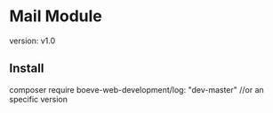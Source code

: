 Mail Module
===========

version: v1.0

Install
-------

composer require boeve-web-development/log: "dev-master" //or an specific version